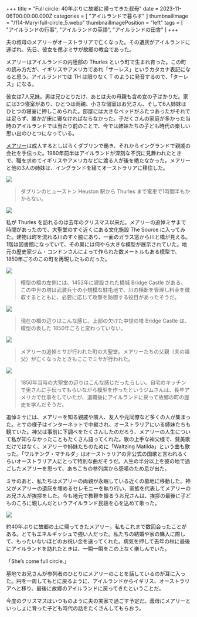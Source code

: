 +++
title = "Full circle: 40年ぶりに故郷に帰ってきた叔母"
date = 2023-11-06T00:00:00.000Z
categories = [ "アイルランドで暮らす" ]
thumbnailImage = "/114-Mary-full-circle_5.webp"
thumbnailImagePosition = "left"
tags = [ "アイルランドの行事", "アイルランドの英語", "アイルランドの田舎" ]
+++

夫の叔母のメアリーがオーストラリアで亡くなった。その遺灰がアイルランドに運ばれ、先日、彼女を偲ぶミサが故郷の教会であった。

<!--more-->

メアリーはアイルランドの内陸部の Thurles という町で生まれ育った。この町の読み方だが、イギリスやアメリカであれ「サーレス」というカタカナ表記になると思う。アイルランドでは TH は限りなく T のように発音するので、「ターレス」になる。

彼女は7人兄妹。男は兄ひとりだけ、あとは夫の母親も含め女の子ばかりだ。家には3つ寝室があり、ひとつは両親、小さな個室はお兄さん、そして6人姉妹はひとつの寝室に押しこめられた。部屋には大きなベッドがふたつあったがそれでは足らず、誰かが床に寝なければならなかった。子だくさんの家庭が多かった当時のアイルランドでは当たり前のことで、今では姉妹たちの子ども時代の楽しい思い出のひとつになっている。

[メアリー](https://www.riastra.com/2021/09/%E5%90%8C%E3%81%98%E5%90%8D%E5%89%8D%E3%81%A0%E3%82%89%E3%81%91%E3%81%AE%E5%AE%B6%E6%97%8F/)は成人するとしばらくダブリンで働き、それからイングランドで親戚の会社を手伝った。1980年前半はアイルランドが深刻な不況に見舞われたときで、職を求めてイギリスやアメリカなどに渡る人が後を絶たなかった。メアリーと他の3人の姉妹は、イングランドを経てオーストラリアに移住した。

![](/114-Mary-full-circle_0.webp)

> ダブリンのヒューストン Heuston 駅から Thurles まで電車で1時間半もかからない。

![](/114-Mary-full-circle_1.webp)

私が Thurles を訪れるのは去年のクリスマス以来だ。メアリーの追悼ミサまで時間があったので、大聖堂のすぐ近くにある文化施設 The Source に入ってみた。建物は町を流れる川のすぐ脇にあり、一面のガラス窓から川と橋が見える。1階は図書館になっていて、その奥には何やら大きな模型が展示されていた。地元の歴史家ジム・コンドンさんによって作られた数メートルもある模型で、1850年ごろのこの町を再現したものだった。

![](/114-Mary-full-circle_3.webp)

> 模型の橋の左側には、1453年に建設された橋城 Bridge Castle がある。この中世の塔は武装兵士の小規模な駐屯地で、川の横断を管理し料金を徴収するとともに、必要に応じて攻撃を防御する役目があったそうだ。

![](/114-Mary-full-circle_4.webp)

> 現在の橋の辺りはこんな感じ。上部の欠けた中世の塔 Bridge Castle は、模型の表した 1850年ごろと変わっていない。

![](/114-Mary-full-circle_5.webp)

> メアリーの追悼ミサが行われた町の大聖堂。メアリーたちの父親（夫の祖父）が亡くなったときもここでミサが行われた。

![](/114-Mary-full-circle_2.webp)

> 1850年当時の大聖堂の辺りはこんな感じだったらしい。自宅のキッチンで奥さんに手伝ってもらいながら模型を作ったというジムさんは、長年アメリカで仕事をしていたが、退職後にアイルランドに戻って故郷の町の歴史を学んだそうだ。

追悼ミサには、メアリーを知る親戚や隣人、友人や元同僚など多くの人が集まった。ミサの様子はインターネットで中継され、オーストラリアにいる姉妹たちも観ていた。神父は事前に下調べをたくさんしたのだろう、メアリーの人生について私が知らなかったこともたくさん語ってくれた。歌の上手な神父様で、賛美歌だけではなく、メアリーや姉妹たちのために「Waltzing Matilda」という曲も歌った。「ワルチング・マチルダ」はオーストラリアの非公式の国歌と言われるくらいオーストラリア人にとって特別な曲だそうだ。人生の半分以上を彼の地で過ごしたメアリーを思って、あちこちの参列席から感嘆のため息が出た。

ミサのあと、私たちはメアリーの両親が永眠している近くの墓地に移動した。神父がメアリーの遺灰を埋めるセレモニーを執り行い、家族を代表してメアリーのお兄さんが挨拶をした。今も地元で教鞭を振るうお兄さんは、挨拶の最後に子どものころに親しんだというアイルランド民謡を心を込めて歌った。

![](/114-Mary-full-circle_6.webp)

約40年ぶりに故郷の土に帰ってきたメアリー。私もこれまで数回会ったことがある。とてもエネルギッシュで強い人だった。私たちの結婚や家の購入に際して、もったいないほどのお祝い金を送ってくれた。病気を押して去年の秋に最後にアイルランドを訪れたときは、一瞬一瞬をこの上なく楽しんでいた。

「She’s come full circle.」 

墓地でお兄さんが参列者のひとりにメアリーのことを話しているのが耳に入った。円を一周してもとに戻るように、アイルランドからイギリス、オーストラリアへと移り、最後に故郷のアイルランドに戻ってきたということだ。

今度のクリスマスはいつものように夫の実家で過ごす予定だ。義母にメアリーといっしょに育った子ども時代の話をたくさんしてもらおう。
